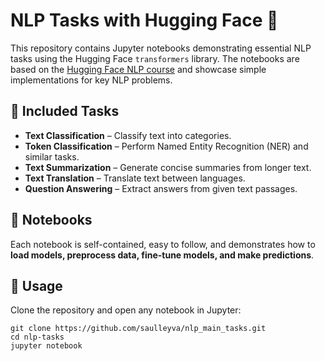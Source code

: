 # NLP Tasks with Hugging Face 🤗  

This repository contains Jupyter notebooks demonstrating essential NLP tasks using the Hugging Face `transformers` library. The notebooks are based on the [Hugging Face NLP course](https://huggingface.co/learn/nlp-course/chapter0/1) and showcase simple implementations for key NLP problems.  

## 📌 Included Tasks  
- **Text Classification** – Classify text into categories.  
- **Token Classification** – Perform Named Entity Recognition (NER) and similar tasks.  
- **Text Summarization** – Generate concise summaries from longer text.  
- **Text Translation** – Translate text between languages.  
- **Question Answering** – Extract answers from given text passages.  

## 📂 Notebooks  
Each notebook is self-contained, easy to follow, and demonstrates how to **load models, preprocess data, fine-tune models, and make predictions**.  

## 🚀 Usage

Clone the repository and open any notebook in Jupyter:
```
git clone https://github.com/saulleyva/nlp_main_tasks.git
cd nlp-tasks  
jupyter notebook
```
